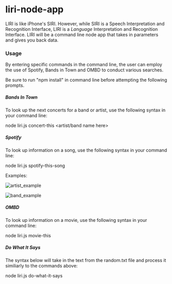 # liri-node-app
LIRI is like iPhone's SIRI. However, while SIRI is a Speech Interpretation and Recognition Interface, LIRI is a _Language_ Interpretation and Recognition Interface. LIRI will be a command line node app that takes in parameters and gives you back data.

### Usage
By entering specific commands in the command line, the user can employ the use of Spotify, Bands in Town and OMBD to conduct various searches.

Be sure to run "npm install" in command line before attempting the following prompts.

##### Bands In Town
To look up the next concerts for a band or artist, use the following syntax in your command line:

node liri.js concert-this <artist/band name here>


##### Spotify
To look up information on a song, use the following syntax in your command line:

node liri.js spotify-this-song <song name here>

Examples:

![artist_example](/assets/images/concert-this_carrie.png)

![band_example](/assets/images/concert-this_metallica.png)

##### OMBD
To look up information on a movie, use the following syntax in your command line:

node liri.js movie-this <movie name here>


##### Do What It Says
The syntax below will take in the text from the random.txt file and process it similiarly to the commands above:

node liri.js do-what-it-says






